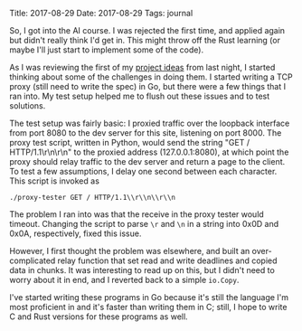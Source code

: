 Title: 2017-08-29
Date: 2017-08-29
Tags: journal

So, I got into the AI course. I was rejected the first time, and
applied again but didn't really think I'd get in. This might throw off
the Rust learning (or maybe I'll just start to implement some of the
code).

As I was reviewing the first of my [project
ideas](/posts/2017/08/28/project-ideas/) from last night, I started
thinking about some of the challenges in doing them. I started writing
a TCP proxy (still need to write the spec) in Go, but there were a few
things that I ran into. My test setup helped me to flush out these
issues and to test solutions.

The test setup was fairly basic: I proxied traffic over the loopback
interface from port 8080 to the dev server for this site, listening on
port 8000. The proxy test script, written in Python, would send the
string "GET / HTTP/1.1\r\n\r\n" to the proxied address
(127.0.0.1:8080), at which point the proxy should relay traffic to the
dev server and return a page to the client. To test a few assumptions,
I delay one second between each character. This script is invoked as

```
./proxy-tester GET / HTTP/1.1\\r\\n\\r\\n

```

The problem I ran into was that the receive in the proxy tester would
timeout. Changing the script to parse `\r` and `\n` in a string into
0x0D and 0x0A, respectively, fixed this issue.

However, I first thought the problem was elsewhere, and built an
over-complicated relay function that set read and write deadlines and
copied data in chunks. It was interesting to read up on this, but I
didn't need to worry about it in end, and I reverted back to a simple
`io.Copy`.

I've started writing these programs in Go because it's still the language
I'm most proficient in and it's faster than writing them in C; still, I
hope to write C and Rust versions for these programs as well.
